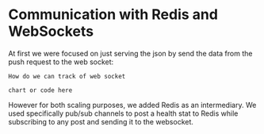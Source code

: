 # Communication with Redis and WebSockets

At first we were focused on just serving the json by send the data from the push request to the web socket:


```How do we can track of web socket```

```
chart or code here
```

However for both scaling purposes, we added Redis as an intermediary. We used specifically pub/sub channels to post a health stat to Redis while subscribing to any post and sending it to the websocket.